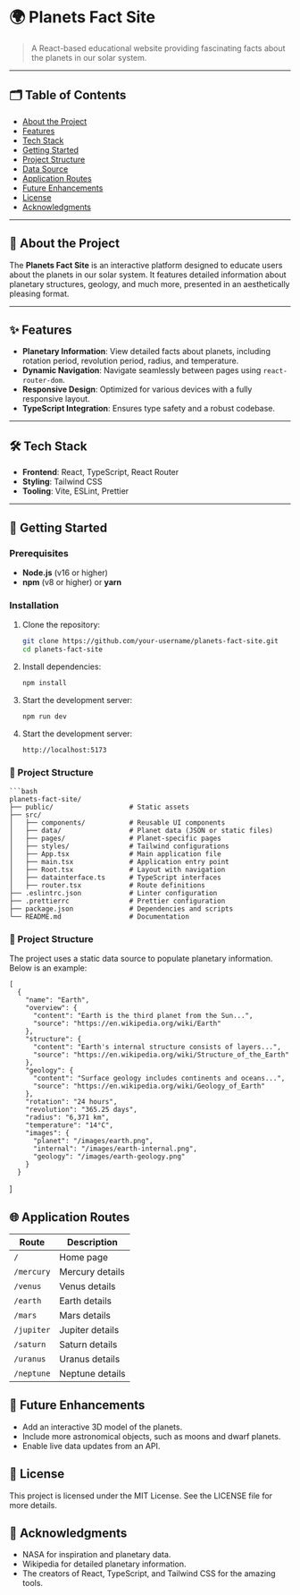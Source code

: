 # 🌍 **Planets Fact Site**

> A React-based educational website providing fascinating facts about the planets in our solar system.

---

## 🗂 **Table of Contents**

- [About the Project](#about-the-project)
- [Features](#features)
- [Tech Stack](#tech-stack)
- [Getting Started](#getting-started)
- [Project Structure](#project-structure)
- [Data Source](#data-source)
- [Application Routes](#application-routes)
- [Future Enhancements](#future-enhancements)
- [License](#license)
- [Acknowledgments](#acknowledgments)

---

## 📝 **About the Project**

The **Planets Fact Site** is an interactive platform designed to educate users about the planets in our solar system. It features detailed information about planetary structures, geology, and much more, presented in an aesthetically pleasing format.

---

## ✨ **Features**

- **Planetary Information**: View detailed facts about planets, including rotation period, revolution period, radius, and temperature.
- **Dynamic Navigation**: Navigate seamlessly between pages using `react-router-dom`.
- **Responsive Design**: Optimized for various devices with a fully responsive layout.
- **TypeScript Integration**: Ensures type safety and a robust codebase.

---

## 🛠 **Tech Stack**

- **Frontend**: React, TypeScript, React Router
- **Styling**: Tailwind CSS
- **Tooling**: Vite, ESLint, Prettier

---

## 🚀 **Getting Started**

### Prerequisites

- **Node.js** (v16 or higher)
- **npm** (v8 or higher) or **yarn**

### Installation

1. Clone the repository:
   ```bash
   git clone https://github.com/your-username/planets-fact-site.git
   cd planets-fact-site
2. Install dependencies:
   ```bash
   npm install
3. Start the development server:
   ```bash
   npm run dev
4. Start the development server:
   ```bash
   http://localhost:5173
### 📂 Project Structure
    ```bash
    planets-fact-site/
    ├── public/                   # Static assets
    ├── src/
    │   ├── components/           # Reusable UI components
    │   ├── data/                 # Planet data (JSON or static files)
    │   ├── pages/                # Planet-specific pages
    │   ├── styles/               # Tailwind configurations
    │   ├── App.tsx               # Main application file
    │   ├── main.tsx              # Application entry point
    │   ├── Root.tsx              # Layout with navigation
    │   ├── datainterface.ts      # TypeScript interfaces
    │   ├── router.tsx            # Route definitions
    ├── .eslintrc.json            # Linter configuration
    ├── .prettierrc               # Prettier configuration
    ├── package.json              # Dependencies and scripts
    └── README.md                 # Documentation 
### 📂 Project Structure
The project uses a static data source to populate planetary information. Below is an example:
  
    [
      {
        "name": "Earth",
        "overview": {
          "content": "Earth is the third planet from the Sun...",
          "source": "https://en.wikipedia.org/wiki/Earth"
        },
        "structure": {
          "content": "Earth's internal structure consists of layers...",
          "source": "https://en.wikipedia.org/wiki/Structure_of_the_Earth"
        },
        "geology": {
          "content": "Surface geology includes continents and oceans...",
          "source": "https://en.wikipedia.org/wiki/Geology_of_Earth"
        },
        "rotation": "24 hours",
        "revolution": "365.25 days",
        "radius": "6,371 km",
        "temperature": "14°C",
        "images": {
          "planet": "/images/earth.png",
          "internal": "/images/earth-internal.png",
          "geology": "/images/earth-geology.png"
        }
      }
  ]
## 🌐 **Application Routes**

| Route        | Description             |
|--------------|-------------------------|
| `/`          | Home page               |
| `/mercury`   | Mercury details         |
| `/venus`     | Venus details           |
| `/earth`     | Earth details           |
| `/mars`      | Mars details            |
| `/jupiter`   | Jupiter details         |
| `/saturn`    | Saturn details          |
| `/uranus`    | Uranus details          |
| `/neptune`   | Neptune details         |

## 🔮 **Future Enhancements**

- Add an interactive 3D model of the planets.
- Include more astronomical objects, such as moons and dwarf planets.
- Enable live data updates from an API.
## 📜 **License**
This project is licensed under the MIT License. See the LICENSE file for more details.

## 🙌 **Acknowledgments**
- NASA for inspiration and planetary data.
- Wikipedia for detailed planetary information.
- The creators of React, TypeScript, and Tailwind CSS for the amazing tools.

